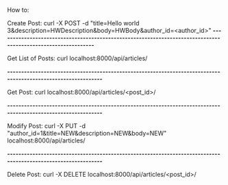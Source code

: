 How to:

   Create Post:
	curl -X POST -d "title=Hello world 3&description=HWDescription&body=HWBody&author_id=<author_id>"
**--------------------------------------------------------------------------------------------------------------**

   Get List of Posts:
        curl localhost:8000/api/articles/

**--------------------------------------------------------------------------------------------------------------**

   Get Post:
	curl localhost:8000/api/articles/<post_id>/

**--------------------------------------------------------------------------------------------------------------**

   Modify Post:
	curl -X PUT -d "author_id=1&title=NEW&description=NEW&body=NEW" localhost:8000/api/articles/

**--------------------------------------------------------------------------------------------------------------**

   Delete Post:
	curl -X DELETE localhost:8000/api/articles/<post_id>/

